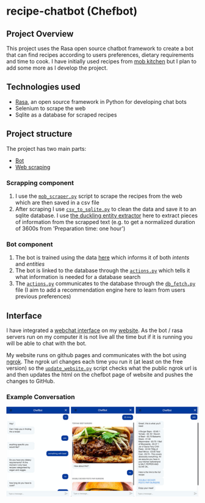 # recipe-chatbot (Chefbot)

## Project Overview

This project uses the Rasa open source chatbot framework to create a bot that can find recipes according to users preferences, dietary requirements and time to cook. I have initially used recipes from [mob kitchen](http://www.mobkitchen.co.uk) but I plan to add some more as I develop the project.

## Technologies used

- [Rasa](https://github.com/RasaHQ/rasa), an open source framework in Python for developing chat bots
- Selenium to scrape the web
- Sqlite as a database for scraped recipes

## Project structure

The project has two main parts:

- [Bot](./bot)
- [Web scraping](./scraper)

### Scrapping component

1. I use the [`mob_scraper.py`](./scraper/mob_scraper.py) script to scrape the recipes from the web which are then saved in a csv file
2. After scraping I use [`csv_to_sqlite.py`](./scraper/csv_to_sqlite.py) to clean the data and save it to an sqlite database. I use [the duckling entity extractor](https://github.com/facebook/duckling) here to extract pieces of information from the scrapped text (e.g. to get a normalized duration of 3600s from 'Preparation time: one hour')

### Bot component

1. The bot is trained using the data [here](./bot/data) which informs it of both _intents_ and _entities_
2. The bot is linked to the database through the [`actions.py`](./bot/actions.py) which tells it what information is needed for a database search
3. The [`actions.py`](./bot/actions.py) communicates to the database through the [`db_fetch.py`](./bot/db_fetch.py) file (I aim to add a recommendation engine here to learn from users previous preferences)

## Interface

I have integrated a [webchat interface](https://github.com/botfront/rasa-webchat) on my [website](edward-rees.com/chefbot). As the bot / rasa servers  run on my computer it is not live all the time but if it is running you will be able to chat with the bot.

My website runs on github pages and communicates with the bot using [ngrok](https://ngrok.com).  The ngrok url changes each time you run it (at least on the free version) so the [`update_website.py`](./bot/update_website.py) script checks what the public ngrok url is and then updates the html on the chefbot page of website and pushes the changes to GitHub.

### Example Conversation

<img src="./assets/chefbot_ex_combined.png" alt="bot-demo"  />